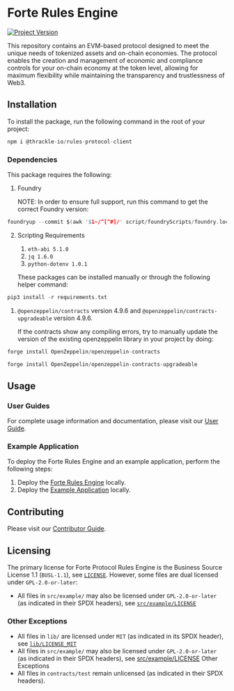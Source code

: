 # Forte Rules Engine

[![Project Version][version-image]][version-url]

This repository contains an EVM-based protocol designed to meet the unique needs of tokenized assets and on-chain economies. The protocol enables the creation and management of economic and compliance controls for your on-chain economy at the token level, allowing for maximum flexibility while maintaining the transparency and trustlessness of Web3.

[version-image]: https://img.shields.io/badge/Version-2.1.0-brightgreen?style=for-the-badge&logo=appveyor
[version-url]: https://github.com/thrackle-io/forte-rules-engine

## Installation

To install the package, run the following command in the root of your project:

```c
npm i @thrackle-io/rules-protocol-client
```

### Dependencies

This package requires the following:

1.  Foundry

    NOTE: In order to ensure full support, run this command to get the correct Foundry version:

```c
foundryup --commit $(awk '$1~/^[^#]/' script/foundryScripts/foundry.lock)
```
 
2.  Scripting Requirements
    1.  `eth-abi 5.1.0`
    2.  `jq 1.6.0`
    3.  `python-dotenv 1.0.1`

    These packages can be installed manually or through the following helper command:
```c
pip3 install -r requirements.txt
```

1. `@openzeppelin/contracts` version 4.9.6 and `@openzeppelin/contracts-upgradeable` version 4.9.6.

    If the contracts show any compiling errors, try to manually update the version of the existing openzeppelin library in your project by doing:

```c
forge install OpenZeppelin/openzeppelin-contracts
```

```c
forge install OpenZeppelin/openzeppelin-contracts-upgradeable
```

## Usage

### User Guides

For complete usage information and documentation, please visit our [User Guide][userGuide-url].

### Example Application

To deploy the Forte Rules Engine and an example application, perform the following steps: 
1. Deploy the [Forte Rules Engine](docs/userGuides/deployment/DEPLOY-PROTOCOL.md) locally.
2. Deploy the [Example Application](docs/userGuides/deployment/DEPLOY-EXAMPLE.md) locally.

## Contributing

Please visit our [Contributor Guide][contributorGuide-url].

## Licensing

The primary license for Forte Protocol Rules Engine is the Business Source License 1.1 (`BUSL-1.1`), see [`LICENSE`](./LICENSE). However, some files are dual licensed under `GPL-2.0-or-later`:

- All files in `src/example/` may also be licensed under `GPL-2.0-or-later` (as indicated in their SPDX headers), see [`src/example/LICENSE`](./src/example/LICENSE)

### Other Exceptions

- All files in `lib/` are licensed under `MIT` (as indicated in its SPDX header), see [`lib/LICENSE_MIT`](lib/LICENSE_MIT)
- All files in `src/example/` may also be licensed under `GPL-2.0-or-later` (as indicated in their SPDX headers), see [src/example/LICENSE](src/example/LICENSE)
Other Exceptions
- All files in `contracts/test` remain unlicensed (as indicated in their SPDX headers).

<!-- These are the body links -->

[contributorGuide-url]: ./docs/contributorGuides/README.md
[userGuide-url]: ./docs/userGuides/README.md
[deploymentGuide-url]: ./docs/userGuides/deployment/NFT-DEPLOYMENT.md
[archOverview-url]: ./docs/userGuides/ARCHITECTURE-OVERVIEW.md
[ruleGuide-url]: ./docs/userGuides/rules/RULE-GUIDE.md
[glossary-url]: ./docs/userGuides/GLOSSARY.md
